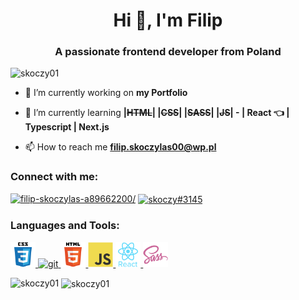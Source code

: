 <h1 align="center">Hi 👋, I'm Filip</h1>
<h3 align="center">A passionate frontend developer from Poland</h3>

<p align="left"> <img src="https://komarev.com/ghpvc/?username=skoczy01&label=Profile%20views&color=0e75b6&style=flat" alt="skoczy01" /> </p>

- 🔭 I’m currently working on **my Portfolio**

- 🌱 I’m currently learning **|<s>HTML</s>| |<s>CSS</s>| |<s>SASS</s>| |<s>JS</s>| - | React 👈 | Typescript | Next.js**

- 📫 How to reach me **filip.skoczylas00@wp.pl**

<h3 align="left">Connect with me:</h3>
<p align="left">
<a href="https://linkedin.com/in/filip-skoczylas-a89662200/" target="_blank"><img align="center " src="https://raw.githubusercontent.com/rahuldkjain/github-profile-readme-generator/master/src/images/icons/Social/linked-in-alt.svg" alt="filip-skoczylas-a89662200/" height="30" width="40" /></a>
<a href="https://discord.gg/skoczy#3145" target="_blank"><img align="center" src="https://raw.githubusercontent.com/rahuldkjain/github-profile-readme-generator/master/src/images/icons/Social/discord.svg" alt="skoczy#3145" height="30" width="40" /></a>
</p>

<h3 align="left">Languages and Tools:</h3>
<p align="left"> <a href="https://www.w3schools.com/css/" target="_blank" rel="noreferrer"> <img src="https://raw.githubusercontent.com/devicons/devicon/master/icons/css3/css3-original-wordmark.svg" alt="css3" width="40" height="40"/> </a> <a href="https://git-scm.com/" target="_blank" rel="noreferrer"> <img src="https://www.vectorlogo.zone/logos/git-scm/git-scm-icon.svg" alt="git" width="40" height="40"/> </a> <a href="https://www.w3.org/html/" target="_blank" rel="noreferrer"> <img src="https://raw.githubusercontent.com/devicons/devicon/master/icons/html5/html5-original-wordmark.svg" alt="html5" width="40" height="40"/> </a> <a href="https://developer.mozilla.org/en-US/docs/Web/JavaScript" target="_blank" rel="noreferrer"> <img src="https://raw.githubusercontent.com/devicons/devicon/master/icons/javascript/javascript-original.svg" alt="javascript" width="40" height="40"/> </a> <a href="https://reactjs.org/" target="_blank" rel="noreferrer"> <img src="https://raw.githubusercontent.com/devicons/devicon/master/icons/react/react-original-wordmark.svg" alt="react" width="40" height="40"/> </a> <a href="https://sass-lang.com" target="_blank" rel="noreferrer"> <img src="https://raw.githubusercontent.com/devicons/devicon/master/icons/sass/sass-original.svg" alt="sass" width="40" height="40"/> </a> </p>

<p><img align="left" src="https://github-readme-stats.vercel.app/api/top-langs?username=skoczy01&show_icons=true&locale=en&layout=compact" alt="skoczy01" /></p>

<p>&nbsp;<img align="center" src="https://github-readme-stats.vercel.app/api?username=skoczy01&show_icons=true&locale=en" alt="skoczy01" /></p>
